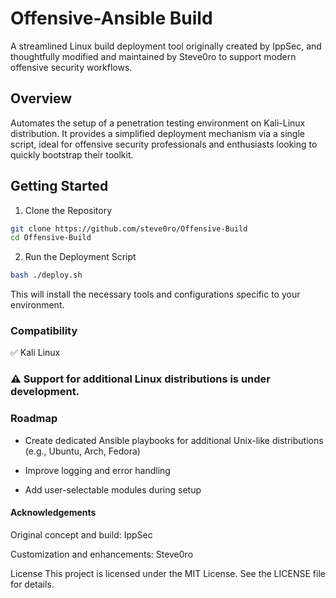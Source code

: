 # Offensive-Ansible Build
A streamlined Linux build deployment tool originally created by IppSec, and thoughtfully modified and maintained by Steve0ro to support modern offensive security workflows.

## Overview
Automates the setup of a penetration testing environment on Kali-Linux distribution. It provides a simplified deployment mechanism via a single script, ideal for offensive security professionals and enthusiasts looking to quickly bootstrap their toolkit.

## Getting Started
1. Clone the Repository

```bash
git clone https://github.com/steve0ro/Offensive-Build
cd Offensive-Build
```

2. Run the Deployment Script
```bash
bash ./deploy.sh
```

This will install the necessary tools and configurations specific to your environment.

### Compatibility
✅ Kali Linux

### ⚠️ Support for additional Linux distributions is under development.

### Roadmap
- Create dedicated Ansible playbooks for additional Unix-like distributions (e.g., Ubuntu, Arch, Fedora)

- Improve logging and error handling

- Add user-selectable modules during setup

#### Acknowledgements
Original concept and build: IppSec

Customization and enhancements: Steve0ro

License
This project is licensed under the MIT License. See the LICENSE file for details.